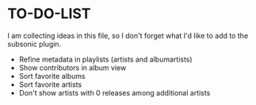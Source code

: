 # TO-DO-LIST

I am collecting ideas in this file, so I don't forget what I'd like to add to the subsonic plugin.

- Refine metadata in playlists (artists and albumartists)
- Show contributors in album view
- Sort favorite albums
- Sort favorite artists
- Don't show artists with 0 releases among additional artists
